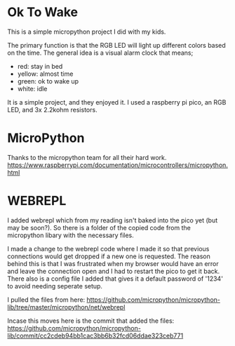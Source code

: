 # Ok To Wake
This is a simple micropython project I did with my kids.

The primary function is that the RGB LED will light up different colors based on the time. The general idea is a visual alarm clock that means;
 - red: stay in bed
 - yellow: almost time
 - green: ok to wake up
 - white: idle

It is a simple project, and they enjoyed it. I used a raspberry pi pico, an RGB LED, and 3x 2.2kohm resistors.

# MicroPython
Thanks to the micropython team for all their hard work.
https://www.raspberrypi.com/documentation/microcontrollers/micropython.html

# WEBREPL
I added webrepl which from my reading isn't baked into the pico yet (but may be soon?). So there is a folder of the copied code from the micropython libary with the necessary files.

I made a change to the webrepl code where I made it so that previous connections would get dropped if a new one is requested. The reason behind this is that I was frustrated when my browser would have an error and leave the connection open and I had to restart the pico to get it back. There also is a config file I added that gives it a default password of '1234' to avoid needing seperate setup.

I pulled the files from here:
https://github.com/micropython/micropython-lib/tree/master/micropython/net/webrepl

Incase this moves here is the commit that added the files: https://github.com/micropython/micropython-lib/commit/cc2cdeb94bb1cac3bb6b32fcd06ddae323ceb771